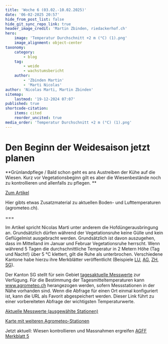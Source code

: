 ```yaml
---
title: 'Woche 6 (03.02.-10.02.2025)'
date: '06-02-2025 20:57'
hide_from_post_list: false
hide_git_sync_repo_link: true
header_image_credit: 'Martin Zbinden, riedackerhof.ch'
hero:
    image: 'Temperatur Durchschnitt +2 m (°C) (1).png'
    image_alignment: object-center
taxonomy:
    category:
        - blog
    tag:
        - weide
        - wachstumsbericht
    author:
        - 'Zbinden Martin'
        - 'Marti Nicolas'
author: 'Nicolas Marti, Martin Zbinden'
sitemap:
    lastmod: '19-12-2024 07:07'
published: true
shortcode-citation:
    items: cited
    reorder_uncited: true
media_order: 'Temperatur Durchschnitt +2 m (°C) (1).png'
---
```


# Den Beginn der Weidesaison jetzt planen

**Grünlandpflege / Bald schon geht es ans Austreiben der Kühe auf die Wiesen. Kurz vor Vegetationsbeginn gilt es aber die Wiesenbestände noch zu kontrollieren und allenfalls zu pflegen.
** 

[Zum Artikel](https://www.bauernzeitung.ch/dossier/pflanzen/den-beginn-der-weidesaison-jetzt-planen-548723?class=button) 

Hier gibts etwas Zusatzmaterial zu aktuellen Boden- und Lufttemperaturen (agrometeo.ch).

===

Im Artikel spricht Nicolas Marti unter anderem die Hofdüngerausbringung an. Grundsätzlich dürfen während der Vegetationsruhe keine Gülle und kein Geflügelmist ausgebracht werden. Grundsätzlich ist davon auszugehen, dass im Mittelland im Januar und Februar Vegetationsruhe herrscht. Wenn während 5 Tagen die durchschnittliche Temperatur in 2 Metern Höhe (Tag und Nacht!) über 5 °C klettert, gilt die Ruhe als unterbrochen. Verschiedene Kantone habe hierzu ihre Merkblätter veröffentlicht (Beispiele [LU](https://lawa.lu.ch/-/media/LAWA/Dokumente/Landwirtschaft/Stofflicher_Gewaesserschutz/MB_Checkliste_Hof_und_Recyclingduenger.pdf), [AG](https://www.ag.ch/media/kanton_aargau/dfr/dokumente_3/landwirtschaft_2/1470062_Merkblatt_14_01.pdf
), [ZH](https://redaktion.strickhof.ch/server/api/dokument/GetDokument?id=686), [SG](https://www.sg.ch/umwelt-natur/umwelt/Vollzugshilfsmittel/stoffgesetzgebung--umweltgefaehrdende-stoffe--vollzugsaufgaben-g/vollzug-der-vorschriften-ueber-die-verwendung-von-duenger-und-bo/duengen-im-winter.html)).

Der Kanton SG stellt für sein Gebiet [tagesaktuelle Messwerte](https://www.sg.ch/content/dam/sgch/umwelt-natur/umwelt/dokumente/landwirtschaft/Ergebnisse%20Vegetationsstand%20f%C3%BCr%20Webseite.pdf) zur Verfügung. Für die Bestimmung der Tagesmitteltemperaturen kann www.agrometeo.ch herangezogen werden, sofern Messstationen in der Nähe vorhanden sind. Wenn die Abfrage für einen Ort einmal konfiguriert ist, kann die URL als Favorit abgespeichert werden. Dieser Link führt zu einer vorbereiteten Abfrage der wichtigsten Temperaturwerte.

[Aktuelle Messwerte (ausgewählte Stationen)](https://www.agrometeo.ch/de/meteorologie?stations=223,216,194,55,185,212,128,149&sensors=1%3Aavg,1%3Amin,2%3Amin,2%3Aavg,6%3Asum,6%3Acumsum%3A0,3%3Aavg&from=2025-01-23&to=2025-12-31&scale=day&groupBy=sensor&measured=1&class=button)

[Karte mit weiteren Agrometeo-Stationen](https://www.agrometeo.ch/de?class=button)

Jetzt aktuell: Wiesen kontrollieren und Massnahmen ergreifen
[AGFF Merkblatt 5](https://www.eagff.ch/files/images/bilder/Unkraut_Schaderreger/PDFs/agff-merkblatt-5.pdf?class=button)